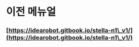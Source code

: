 # 이전 메뉴얼

### [https://idearobot.gitbook.io/stella-n1\_v1/](https://idearobot.gitbook.io/stella-n1\_v1/)
